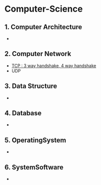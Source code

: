 # Computer-Science

## 1.  Computer Architecture
- 

## 2.  Computer Network
- [TCP : 3 way handshake, 4 way handshake](https://github.com/Na-gang99/Computer-Science/blob/main/computer%20network/TCP%20-%203%20way%20handshake%2C%204%20way%20handshake.md)
- UDP
## 3.  Data Structure
- 

## 4.  Database
- 
## 5.  OperatingSystem
- 

## 6.  SystemSoftware
- 








